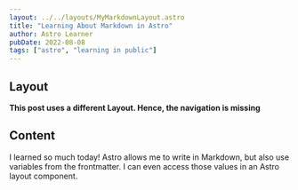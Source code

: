 ```yaml
---
layout: ../../layouts/MyMarkdownLayout.astro
title: "Learning About Markdown in Astro"
author: Astro Learner
pubDate: 2022-08-08
tags: ["astro", "learning in public"]
---
```


## Layout

**This post uses a different Layout. Hence, the navigation is missing**

## Content

I learned so much today! Astro allows me to write in Markdown, but also use variables from the frontmatter. I can even access those values in an Astro layout component.